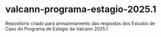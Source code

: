 # valcann-programa-estagio-2025.1
Repositório criado para armazenamento das respostas dos Estudos de Caso do Programa de Estagio da Valcann 2025.1
